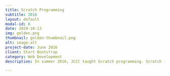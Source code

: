 ```yaml
---
title: Scratch Programming
subtitle: 2016
layout: default
modal-id: 6
date: 2020-10-13
img: golden.png
thumbnail: golden-thumbnail.png
alt: image-alt
project-date: June 2016
client: Start Bootstrap
category: Web Development
description: In summer 2016, JCCC taught Scratch programming. Scratch is a block-based coding site that is easy to learn, fun to use, and fairly powerful. Below are some of the programs developed by club members. Click the link to run the program. <br>Simple draw <a href="https://scratch.mit.edu/projects/118390165">(https://scratch.mit.edu/projects/118390165/)</a></br><br>Drawing shapes <a href="https://scratch.mit.edu/projects/118263308">(https://scratch.mit.edu/projects/118263308/)</a></br> </br><br>Play a game <a href="https://scratch.mit.edu/projects/114700603">(https://scratch.mit.edu/projects/114700603/)</a></br>

---
```

